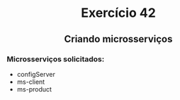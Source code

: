 <div align="center">
    
# Exercício 42

## Criando microsserviços

</div>

### Microsserviços solicitados:

- configServer
- ms-client
- ms-product
